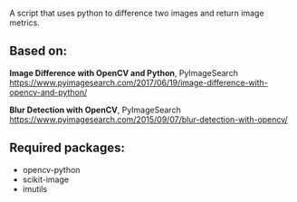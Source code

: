 A script that uses python to difference two images and return image metrics.

## Based on:
**Image Difference with OpenCV and Python**, PyImageSearch
https://www.pyimagesearch.com/2017/06/19/image-difference-with-opencv-and-python/

**Blur Detection with OpenCV**, PyImageSearch
https://www.pyimagesearch.com/2015/09/07/blur-detection-with-opencv/

## Required packages:
- opencv-python
- scikit-image
- imutils
